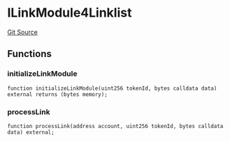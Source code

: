 # ILinkModule4Linklist
[Git Source](https://github.com/Crossbell-Box/Crossbell-Contracts/blob/34b32749a8bd5815fbe2026db07c401bb7f54d20/contracts/interfaces/ILinkModule4Linklist.sol)


## Functions
### initializeLinkModule


```solidity
function initializeLinkModule(uint256 tokenId, bytes calldata data) external returns (bytes memory);
```

### processLink


```solidity
function processLink(address account, uint256 tokenId, bytes calldata data) external;
```

